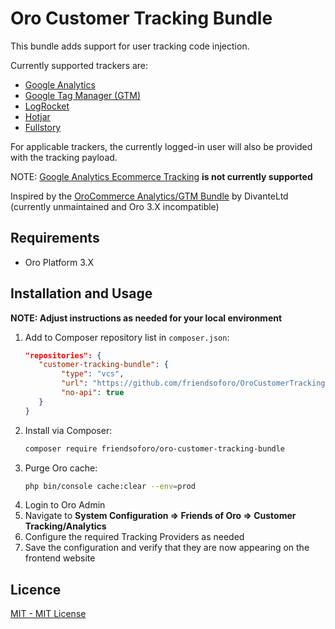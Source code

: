  Oro Customer Tracking Bundle
==============================
This bundle adds support for user tracking code injection.

Currently supported trackers are:
* [Google Analytics](https://analytics.google.com/analytics/web/)
* [Google Tag Manager (GTM)](https://tagmanager.google.com/)
* [LogRocket](https://logrocket.com/)
* [Hotjar](https://www.hotjar.com/)
* [Fullstory](https://www.fullstory.com/) 

For applicable trackers, the currently logged-in user will also be provided with the tracking payload.

NOTE: [Google Analytics Ecommerce Tracking](https://support.google.com/analytics/answer/1009612?hl=en) **is not currently supported** 

Inspired by the [OroCommerce Analytics/GTM Bundle](https://github.com/DivanteLtd/orocommerce-ga) by DivanteLtd (currently unmaintained and Oro 3.X incompatible)

Requirements
-------------------
* Oro Platform 3.X

Installation and Usage
-------------------
**NOTE: Adjust instructions as needed for your local environment**

1. Add to Composer repository list in `composer.json`:
    ```json
    "repositories": {
       "customer-tracking-bundle": {
            "type": "vcs",
            "url": "https://github.com/friendsoforo/OroCustomerTrackingBundle.git",
            "no-api": true
       }          
    }
    ```
1. Install via Composer:
    ```bash
    composer require friendsoforo/oro-customer-tracking-bundle
    ```
1. Purge Oro cache:
    ```bash
    php bin/console cache:clear --env=prod
    ```
1. Login to Oro Admin
1. Navigate to **System Configuration => Friends of Oro => Customer Tracking/Analytics**
1. Configure the required Tracking Providers as needed
1. Save the configuration and verify that they are now appearing on the frontend website

Licence
-------------------
[MIT - MIT License](./LICENSE)